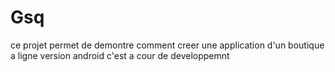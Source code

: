 # Gsq
ce projet permet de demontre comment creer une application d'un boutique a ligne version android c'est a cour de developpemnt
